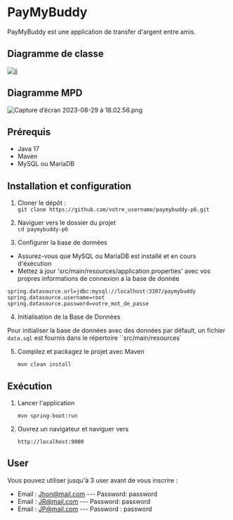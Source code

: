 # PayMyBuddy 

PayMyBuddy est une application de transfer d'argent entre amis.

## Diagramme de classe 

![jj](/Users/sky2/Desktop/OpenClassRoom/Projet/Projet6/uml.png)

## Diagramme MPD

![Capture d’écran 2023-08-29 à 18.02.56.png](..%2F..%2F..%2F..%2Fvar%2Ffolders%2Fnp%2F1zwzbvk14598298zy9st940h0000gn%2FT%2FTemporaryItems%2FNSIRD_screencaptureui_M7IwYg%2FCapture%20d%E2%80%99%C3%A9cran%202023-08-29%20%C3%A0%2018.02.56.png)

## Prérequis

* Java 17
* Maven
*  MySQL ou MariaDB

## Installation et configuration

1. Cloner le dépôt :  
   ``git clone https://github.com/votre_username/paymybuddy-p6.git``

2. Naviguer vers le dossier du projet  
   ``` cd paymybuddy-p6 ```

3. Configurer la base de données
  * Assurez-vous que MySQL ou MariaDB est installé et en cours d'éxécution
  * Mettez à jour 'src/main/resources/application.properties' avec vos propres informations de connexion a la base de donnée

   ``spring.datasource.url=jdbc:mysql://localhost:3307/paymybuddy``  
   ``spring.datasource.username=root``
   ``spring.datasource.password=votre_mot_de_passe``

4. Initialisation de la Base de Données

Pour initialiser la base de données avec des données par défault, un fichier ``data.sql`` est fournis dans le répertoire ``src/main/resources`

5. Compilez et packagez le projet avec Maven
   
   ```mvn clean install```

## Exécution 

1. Lancer l'application

   ```mvn spring-boot:run```  

2. Ouvrez un navigateur et naviguer vers  

   ``http://localhost:9000``

## User

Vous pouvez utiliser jusqu'à 3 user avant de vous inscrire : 

* Email : Jhon@mail.com --- Password: password
* Email : JR@mail.com --- Password: password
* Email : JP@mail.com --- Password : password
